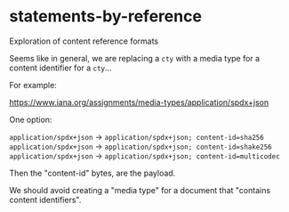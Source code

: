 # statements-by-reference
Exploration of content reference formats


Seems like in general, we are replacing a `cty` with a media type for a content identifier for a `cty`...

For example:

https://www.iana.org/assignments/media-types/application/spdx+json


One option:

`application/spdx+json` -> `application/spdx+json; content-id=sha256`
`application/spdx+json` -> `application/spdx+json; content-id=shake256`
`application/spdx+json` -> `application/spdx+json; content-id=multicodec`

Then the "content-id" bytes, are the payload.

We should avoid creating a "media type" for a document that "contains content identifiers".
